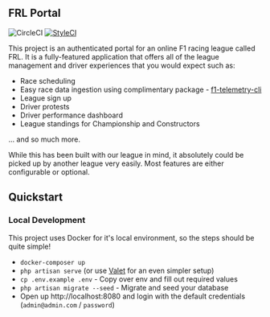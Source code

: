 ## FRL Portal
![CircleCI](https://img.shields.io/circleci/build/github/chaseconey/frl)
[![StyleCI](https://github.styleci.io/repos/322995461/shield?branch=main)](https://github.styleci.io/repos/322995461?branch=main)

This project is an authenticated portal for an online F1 racing league called FRL. It is a fully-featured application that offers all of the league management and driver experiences that you would expect such as:

-   Race scheduling
-   Easy race data ingestion using complimentary package - [f1-telemetry-cli](https://github.com/chaseconey/f1-telemetry-cli)
-   League sign up
-   Driver protests
-   Driver performance dashboard
-   League standings for Championship and Constructors

... and so much more.

While this has been built with our league in mind, it absolutely could be picked up by another league very easily. Most features are either configurable or optional.

## Quickstart

### Local Development

This project uses Docker for it's local environment, so the steps should be quite simple!

- `docker-composer up`
- `php artisan serve` (or use [Valet](https://laravel.com/docs/8.x/valet) for an even simpler setup)
- `cp .env.example .env` - Copy over env and fill out required values
- `php artisan migrate --seed` - Migrate and seed your database
- Open up http://localhost:8080 and login with the default credentials (`admin@admin.com` / `password`)
